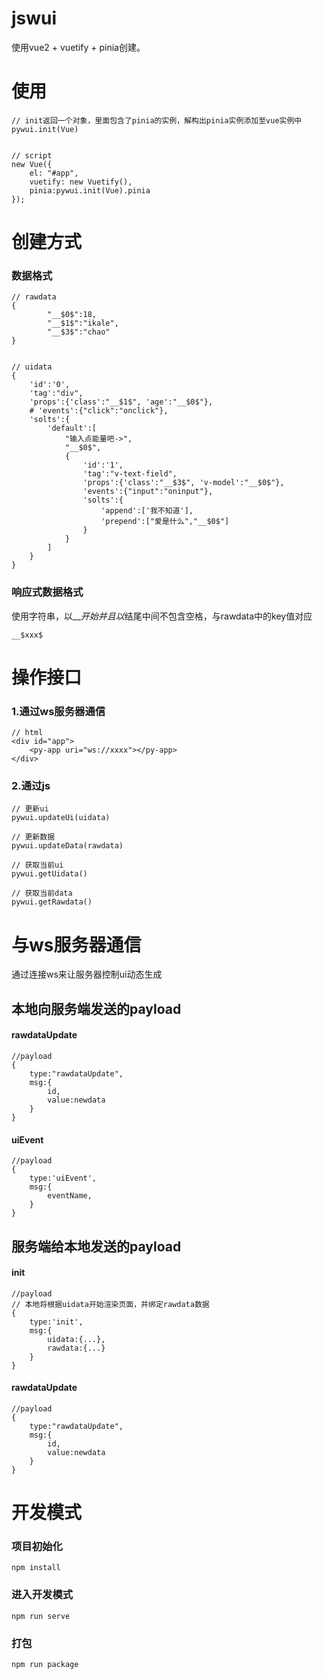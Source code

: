 # jswui
使用vue2 + vuetify + pinia创建。


# 使用
```
// init返回一个对象，里面包含了pinia的实例，解构出pinia实例添加至vue实例中
pywui.init(Vue)


// script
new Vue({
    el: "#app",
    vuetify: new Vuetify(),
    pinia:pywui.init(Vue).pinia
});
```
# 创建方式
### 数据格式
```
// rawdata
{
        "__$0$":18,
        "__$1$":"ikale",
        "__$3$":"chao"
}


// uidata
{
    'id':'0',
    'tag':"div",
    'props':{'class':"__$1$", 'age':"__$0$"},
    # 'events':{"click":"onclick"},
    'solts':{
        'default':[
            "输入点能量吧->",
            "__$0$",
            {
                'id':'1',
                'tag':"v-text-field",
                'props':{'class':"__$3$", 'v-model':"__$0$"},
                'events':{"input":"oninput"},
                'solts':{
                    'append':['我不知道'],
                    'prepend':["爱是什么","__$0$"]
                }
            }
        ]
    }
}

```
### 响应式数据格式
使用字符串，以__$开始并且以$结尾中间不包含空格，与rawdata中的key值对应
```
__$xxx$
```

# 操作接口
### 1.通过ws服务器通信
```
// html
<div id="app">
    <py-app uri="ws://xxxx"></py-app>
</div>
```

### 2.通过js
```
// 更新ui
pywui.updateUi(uidata)

// 更新数据
pywui.updateData(rawdata)

// 获取当前ui
pywui.getUidata()

// 获取当前data
pywui.getRawdata()
```


# 与ws服务器通信
通过连接ws来让服务器控制ui动态生成
## 本地向服务端发送的payload
#### rawdataUpdate
```
//payload
{
    type:"rawdataUpdate",
    msg:{
        id,
        value:newdata
    }
}
```

#### uiEvent
```
//payload
{
    type:'uiEvent',
    msg:{
        eventName,
    }
}
```
## 服务端给本地发送的payload
#### init
```
//payload
// 本地将根据uidata开始渲染页面，并绑定rawdata数据
{
    type:'init',
    msg:{
        uidata:{...},
        rawdata:{...}
    }
}
```
#### rawdataUpdate
```
//payload
{
    type:"rawdataUpdate",
    msg:{
        id,
        value:newdata
    }
}
```



# 开发模式

### 项目初始化
```
npm install
```

### 进入开发模式
```
npm run serve
```

### 打包
```
npm run package
```
